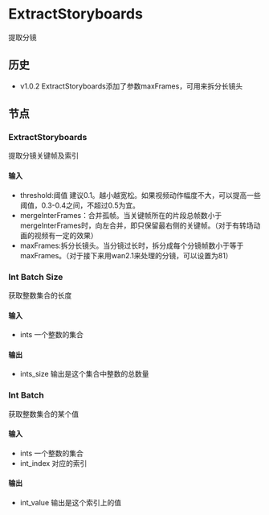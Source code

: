 # ExtractStoryboards

提取分镜

## 历史

- v1.0.2 ExtractStoryboards添加了参数maxFrames，可用来拆分长镜头

## 节点

### ExtractStoryboards

提取分镜关键帧及索引

#### 输入

- threshold:阈值 建议0.1。越小越宽松。如果视频动作幅度不大，可以提高一些阈值，0.3-0.4之间，不超过0.5为宜。
- mergeInterFrames：合并孤帧。当关键帧所在的片段总帧数小于mergeInterFrames时，向左合并，即只保留最右侧的关键帧。（对于有转场动画的视频有一定的效果）
- maxFrames:拆分长镜头。当分镜过长时，拆分成每个分镜帧数小于等于maxFrames。（对于接下来用wan2.1来处理的分镜，可以设置为81）

### Int Batch Size

获取整数集合的长度

#### 输入

- ints 一个整数的集合

#### 输出

- ints_size 输出是这个集合中整数的总数量

### Int Batch

获取整数集合的某个值

#### 输入

- ints 一个整数的集合
- int_index 对应的索引

#### 输出

- int_value 输出是这个索引上的值

